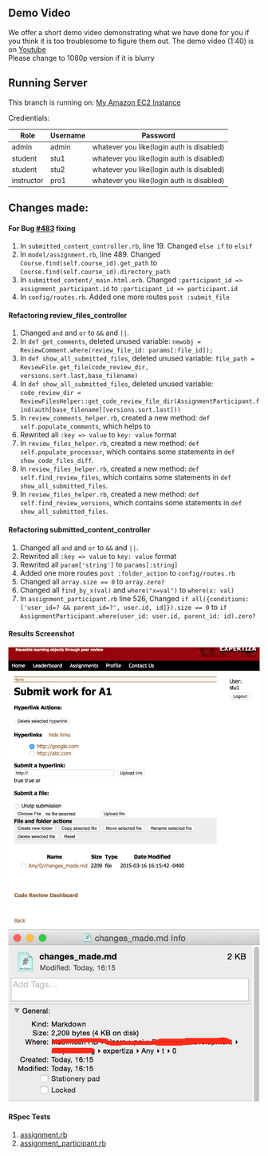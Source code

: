 ## Demo Video

We offer a short demo video demonstrating what we have done for you if you think it is too troublesome to figure them out.
The demo video (1:40) is on [Youtube](https://youtu.be/HgmUJqDzhGc)  
Please change to 1080p version if it is blurry

## Running Server

This branch is running on: [My Amazon EC2 Instance](http://ec2-52-10-80-197.us-west-2.compute.amazonaws.com:3000)

Credientials:


Role | Username | Password
--- | --- | ---
admin | admin | whatever you like(login auth is disabled)  
student | stu1 | whatever you like(login auth is disabled)  
student | stu2 | whatever you like(login auth is disabled)  
instructor | pro1 | whatever you like(login auth is disabled)


## Changes made:

#### For Bug [#483](https://github.com/expertiza/expertiza/issues/483) fixing

1. In `submitted_content_controller.rb`, line 19. Changed `else if` to `elsif`
2. In `model/assignment.rb`, line 489. Changed `Course.find(self.course_id).get_path` to `Course.find(self.course_id).directory_path`
3. In `submitted_content/_main.html.erb`. Changed `:participant_id => assignment_participant.id` to `:participant_id => participant.id`
4. In `config/routes.rb`. Added one more routes `post :submit_file`

#### Refactoring review_files_controller
1. Changed `and` and `or` to `&&` and `||`.
2. In `def get_comments`, deleted unused variable: `newobj =  ReviewComment.where(review_file_id: params[:file_id]);`
3. In `def show_all_submitted_files`, deleted unused variable: `file_path = ReviewFile.get_file(code_review_dir, versions.sort.last,base_filename)`
4. In `def show_all_submitted_files`, deleted unused variable: `code_review_dir = ReviewFilesHelper::get_code_review_file_dir(AssignmentParticipant.find(auth[base_filename][versions.sort.last]))`
5. In `review_comments_helper.rb`, created a new method: `def self.populate_comments`, which helps to 
6. Rewrited all `:key => value` to `key: value` format
7. In `review_files_helper.rb`, created a new method: `def self.populate_processor`, which contains some statements in `def show_code_files_diff`.
8. In `review_files_helper.rb`, created a new method: `def self.find_review_files`, which contains some statements in `def show_all_submitted_files`.
9. In `review_files_helper.rb`, created a new method: `def self.find_review_versions`, which contains some statements in `def show_all_submitted_files`.

#### Refactoring submitted_content_controller
1. Changed all `and` and `or` to `&&` and `||`.
2. Rewrited all `:key => value` to `key: value` format
3. Rewrited all `param['string']` to `params[:string]`
4. Added one more routes `post :folder_action` to `config/routes.rb`
5. Changed all `array.size == 0` to `array.zero?`
6. Changed all `find_by_x(val)` and `where("x=val")` to `where(x: val)`
7. In `assignment_participant.rb` line 526, Changed `if all({conditions: ['user_id=? && parent_id=?', user.id, id]}).size == 0` to `if AssignmentParticipant.where(user_id: user.id, parent_id: id).zero?`

#### Results Screenshot
![A_Submitted_File](results-imgs/1.png)
![On_local_disk](results-imgs/2.png)

#### RSpec Tests
1. [assignment.rb](spec/lib/assignment_spec.rb)
2. [assignment_participant.rb](spec/lib/assignment_participant_spec.rb)